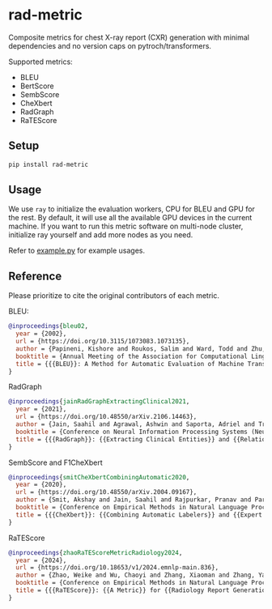 # rad-metric

Composite metrics for chest X-ray report (CXR) generation with minimal dependencies and no version caps on pytroch/transformers.

Supported metrics:
- BLEU
- BertScore
- SembScore
- CheXbert
- RadGraph
- RaTEScore

## Setup

```bash
pip install rad-metric
```

## Usage

We use `ray` to initialize the evaluation workers, CPU for BLEU and GPU for the rest.
By default, it will use all the available GPU devices in the current machine.
If you want to run this metric software on multi-node cluster, initialize ray yourself and
add more nodes as you need.

Refer to [example.py](/example.py) for example usages.


## Reference

Please prioritize to cite the original contributors of each metric.

BLEU:
```bibtex
@inproceedings{bleu02,
  year = {2002},
  url = {https://doi.org/10.3115/1073083.1073135},
  author = {Papineni, Kishore and Roukos, Salim and Ward, Todd and Zhu, Wei-Jing},
  booktitle = {Annual Meeting of the Association for Computational Linguistics (ACL)},
  title = {{{BLEU}}: A Method for Automatic Evaluation of Machine Translation}
}
```

RadGraph
```bibtex
@inproceedings{jainRadGraphExtractingClinical2021,
  year = {2021},
  url = {https://doi.org/10.48550/arXiv.2106.14463},
  author = {Jain, Saahil and Agrawal, Ashwin and Saporta, Adriel and Truong, Steven QH and Duong, Du Nguyen and Bui, Tan and Chambon, Pierre and Zhang, Yuhao and Lungren, Matthew P. and Ng, Andrew Y. and Langlotz, Curtis P. and Rajpurkar, Pranav},
  booktitle = {Conference on Neural Information Processing Systems (NeurIPS)},
  title = {{{RadGraph}}: {{Extracting Clinical Entities}} and {{Relations}} from {{Radiology Reports}}}
}
```

SembScore and F1CheXbert
```bibtex
@inproceedings{smitCheXbertCombiningAutomatic2020,
  year = {2020},
  url = {https://doi.org/10.48550/arXiv.2004.09167},
  author = {Smit, Akshay and Jain, Saahil and Rajpurkar, Pranav and Pareek, Anuj and Ng, Andrew Y. and Lungren, Matthew P.},
  booktitle = {Conference on Empirical Methods in Natural Language Processing (EMNLP)},
  title = {{{CheXbert}}: {{Combining Automatic Labelers}} and {{Expert Annotations}} for {{Accurate Radiology Report Labeling Using BERT}}}
}
```

RaTEScore
```bibtex
@inproceedings{zhaoRaTEScoreMetricRadiology2024,
  year = {2024},
  url = {https://doi.org/10.18653/v1/2024.emnlp-main.836},
  author = {Zhao, Weike and Wu, Chaoyi and Zhang, Xiaoman and Zhang, Ya and Wang, Yanfeng and Xie, Weidi},
  booktitle = {Conference on Empirical Methods in Natural Language Processing (EMNLP)},
  title = {{{RaTEScore}}: {{A Metric}} for {{Radiology Report Generation}}}
}
```
